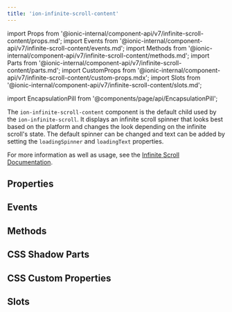 ```yaml
---
title: 'ion-infinite-scroll-content'
---
```


import Props from '@ionic-internal/component-api/v7/infinite-scroll-content/props.md';
import Events from '@ionic-internal/component-api/v7/infinite-scroll-content/events.md';
import Methods from '@ionic-internal/component-api/v7/infinite-scroll-content/methods.md';
import Parts from '@ionic-internal/component-api/v7/infinite-scroll-content/parts.md';
import CustomProps from '@ionic-internal/component-api/v7/infinite-scroll-content/custom-props.mdx';
import Slots from '@ionic-internal/component-api/v7/infinite-scroll-content/slots.md';

import EncapsulationPill from '@components/page/api/EncapsulationPill';

The `ion-infinite-scroll-content` component is the default child used by the `ion-infinite-scroll`. It displays an infinite scroll spinner that looks best based on the platform and changes the look depending on the infinite scroll's state. The default spinner can be changed and text can be added by setting the `loadingSpinner` and `loadingText` properties.

For more information as well as usage, see the [Infinite Scroll Documentation](./infinite-scroll.md#infinite-scroll-content).

## Properties

<Props />

## Events

<Events />

## Methods

<Methods />

## CSS Shadow Parts

<Parts />

## CSS Custom Properties

<CustomProps />

## Slots

<Slots />
